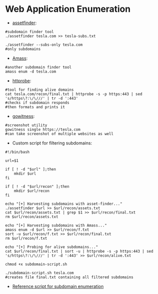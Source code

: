 # Web Application Enumeration

* [assetfinder](https://github.com/tomnomnom/assetfinder):

```shell
#subdomain finder tool
./assetfinder tesla.com >> tesla-subs.txt

./assetfinder --subs-only tesla.com
#only subdomains
```

* [Amass](https://github.com/OWASP/Amass):

```shell
#another subdomain finder tool
amass enum -d tesla.com
```

* [httprobe](https://github.com/tomnomnom/httprobe):

```shell
#tool for finding alive domains
cat tesla.com/recon/final.txt | httprobe -s -p https:443 | sed 's/https\?:\/\///' | tr -d ':443'
#checks if subdomain responds
#then formats and prints it
```

* [gowitness](https://github.com/sensepost/gowitness):

```shell
#screenshot utility
gowitness single https://tesla.com
#can take screenshot of multiple websites as well
```

* Custom script for filtering subdomains:

```shell
#!/bin/bash

url=$1

if [ ! -d "$url" ];then
    mkdir $url
fi

if [ ! -d "$url/recon" ];then
    mkdir $url/recon
fi

echo "[+] Harvesting subdomains with asset-finder..."
./assetfinder $url >> $url/recon/assets.txt
cat $url/recon/assets.txt | grep $1 >> $url/recon/final.txt
rm $url/recon/assets.txt

echo "[+] Harvesting subdomains with Amass..."
amass enum -d $url >> $url/recon/f.txt
sort -u $url/recon/f.txt >> $url/recon/final.txt
rm $url/recon/f.txt

echo "[+] Probing for alive subdomains..."
cat $url/recon/final.txt | sort -u | httprobe -s -p https:443 | sed 's/https\?:\/\///' | tr -d ':443' >> $url/recon/alive.txt

```

```shell
chmod +x subdomain-script.sh

./subdomain-script.sh tesla.com
#creates file final.txt containing all filtered subdomains
```

* [Reference script for subdomain enumeration](https://github.com/Gr1mmie/sumrecon/blob/master/sumrecon.sh)
